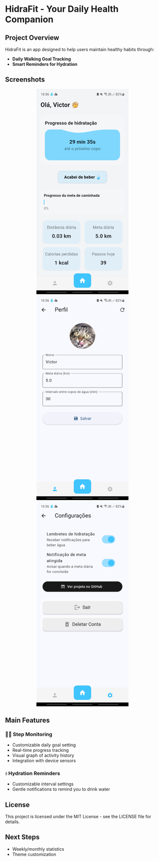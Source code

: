 # HidraFit - Your Daily Health Companion

## Project Overview

HidraFit is an app designed to help users maintain healthy habits through:

- **Daily Walking Goal Tracking**
- **Smart Reminders for Hydration**

## Screenshots

<p align="center">
  <img src="screenshots/home.jpg" alt="Home Screen" width="300"/>
  <img src="screenshots/profile.jpg" alt="Profile Screen" width="300"/>
  <img src="screenshots/config.jpg" alt="Settings Screen" width="300"/>
</p>

## Main Features

### 🚶‍♂️ Step Monitoring

- Customizable daily goal setting
- Real-time progress tracking
- Visual graph of activity history
- Integration with device sensors

### 💧 Hydration Reminders

- Customizable interval settings
- Gentle notifications to remind you to drink water

## License

This project is licensed under the MIT License - see the LICENSE file for details.

## Next Steps

- Weekly/monthly statistics
- Theme customization
